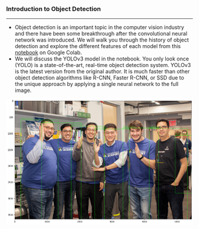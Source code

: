 ### Introduction to Object Detection
<hr> 

- Object detection is an important topic in the computer vision industry and there have been some breakthrough after the convolutional neural network was introduced. We will walk you through the history of object detection and explore the different features of each model from this [notebook](https://colab.research.google.com/drive/1bjk1429lI77wY5zamod9FJdhYdRwtu4z?usp=sharing) on Google Colab.
- We will discuss the YOLOv3 model in the notebook. You only look once (YOLO) is a state-of-the-art, real-time object detection system. YOLOv3 is the latest version from the original author. It is much faster than other object detection algorithms like R-CNN, Faster R-CNN, or SSD due to the unique approach by applying a single neural network to the full image.  


![](student.png)
